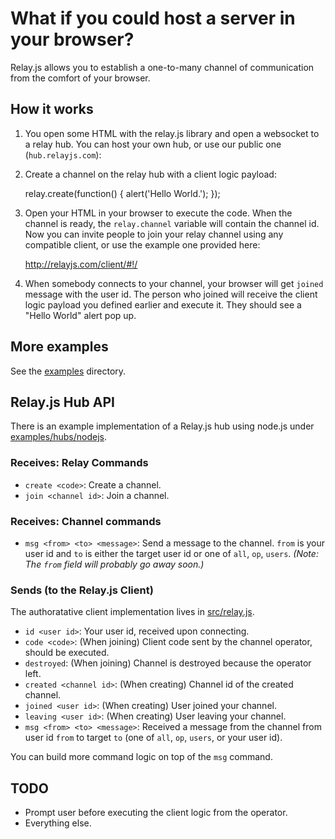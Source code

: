 # What if you could host a server in your browser?

Relay.js allows you to establish a one-to-many channel of communication from the comfort of your browser.

## How it works

1. You open some HTML with the relay.js library and open a websocket to a relay hub. You can host your own hub, or use our public one (`hub.relayjs.com`):

    <script src="http://cdn.socket.io/stable/socket.io.js"></script>
    <script src="https://github.com/shazow/relay.js/raw/master/src/relay.js"></script>
    <script type="text/javascript">
        // Open a socket to a hub using socket.io
        var socket = new io.Socket("hub.relayjs.com");

        // Connect to the relay using the socket
        var relay = new Relay(socket);
    </script>

2. Create a channel on the relay hub with a client logic payload:

    relay.create(function() {
        alert('Hello World.');
    });

3. Open your HTML in your browser to execute the code. When the channel is ready, the `relay.channel` variable will contain the channel id. Now you can invite people to join your relay channel using any compatible client, or use the example one provided here:

    http://relayjs.com/client/#!/<channel id>

4. When somebody connects to your channel, your browser will get `joined` message with the user id. The person who joined will receive the client logic payload you defined earlier and execute it. They should see a "Hello World" alert pop up.


## More examples

See the [examples](https://github.com/shazow/relay.js/tree/master/examples) directory.


## Relay.js Hub API

There is an example implementation of a Relay.js hub using node.js under [examples/hubs/nodejs](https://github.com/shazow/relay.js/tree/master/examples/hubs/nodejs).

### Receives: Relay Commands

* `create <code>`: Create a channel.
* `join <channel id>`: Join a channel.

### Receives: Channel commands

* `msg <from> <to> <message>`: Send a message to the channel. `from` is your user id and `to` is either the target user id or one of `all`, `op`, `users`.
  *(Note: The `from` field will probably go away soon.)*

### Sends (to the Relay.js Client)

The authoratative client implementation lives in [src/relay.js](https://github.com/shazow/relay.js/blob/master/src/relay.js).

* `id <user id>`: Your user id, received upon connecting.
* `code <code>`: (When joining) Client code sent by the channel operator, should be executed.
* `destroyed`: (When joining) Channel is destroyed because the operator left.
* `created <channel id>`: (When creating) Channel id of the created channel.
* `joined <user id>`: (When creating) User joined your channel.
* `leaving <user id>`: (When creating) User leaving your channel.
* `msg <from> <to> <message>`: Received a message from the channel from user id `from` to target `to` (one of `all`, `op`, `users`, or your user id).

You can build more command logic on top of the `msg` command.


## TODO

* Prompt user before executing the client logic from the operator.
* Everything else.
